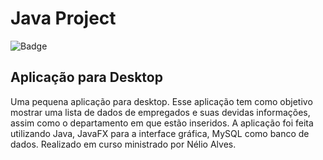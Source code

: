 # Java Project
![Badge](https://img.shields.io/static/v1?label=Java&message=Completed&color=<COLOR>&style=for-the-badge&logo=java)

## Aplicação para Desktop
Uma pequena aplicação para desktop. Esse aplicação tem como objetivo mostrar uma lista de dados de empregados e suas devidas informações, assim como o departamento em que estão inseridos. A aplicação foi feita utilizando Java, JavaFX para a interface gráfica, MySQL como banco de dados. Realizado em curso ministrado por Nélio Alves.

